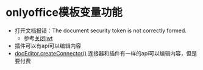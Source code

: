 # onlyoffice模板变量功能


- 打开文档报错：The document security token is not correctly formed.
  - 参考[关闭jwt](https://blog.csdn.net/zgp210317/article/details/134690000)
- 插件可以有api可以编辑内容
- [docEditor.createConnector()](https://api.onlyoffice.com/zh-CN/docs/docs-api/usage-api/automation-api/#executemethod) 连接器和插件有一样的api可以编辑内容，但是要付费